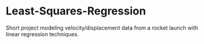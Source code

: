 # Least-Squares-Regression
Short project modeling velocity/displacement data from a rocket launch with linear regression techniques.

